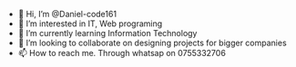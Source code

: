 - 👋 Hi, I’m @Daniel-code161
- 👀 I’m interested in IT, Web programing
- 🌱 I’m currently learning Information Technology
- 💞️ I’m looking to collaborate on designing projects for bigger companies
- 📫 How to reach me. Through whatsap on 0755332706

<!---
Daniel-code161/Daniel-code161 is a ✨ special ✨ repository because its `README.md` (this file) appears on your GitHub profile.
You can click the Preview link to take a look at your changes.
--->
